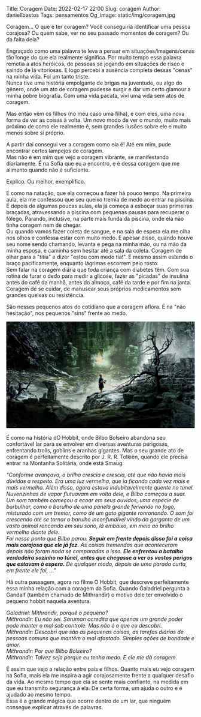 Title: Coragem
Date: 2022-02-17 22:00
Slug: coragem
Author: daniellbastos
Tags: pensamentos
Og_image: static/img/coragem.jpg

Coragem... O que é ter coragem? Você conseguiria identificar uma pessoa corajosa? Ou quem sabe, ver no seu passado momentos de coragem? Ou da falta dela?

Engraçado como uma palavra te leva a pensar em situações/imagens/cenas tão longe do que ela realmente significa. Por muito tempo essa palavra remetia a atos heróicos, de pessoas se jogando em situações de risco e saindo de lá vitoriosas. E logo percebi a ausência completa dessas "cenas" na minha vida. Foi um tanto triste.  
Nunca tive uma história empolgante de brigas na juventude, ou algo do gênero, onde um ato de coragem pudesse surgir e dar um certo glamour a minha pobre biografia. Com uma vida pacata, vivi uma vida sem atos de coragem.

Mas então vêm os filhos (no meu caso uma filha), e com eles, uma nova forma de ver as coisas à volta. Um novo modo de ver o mundo, muito mais próximo de como ele realmente é, sem grandes ilusões sobre ele e muito menos sobre si próprio.

A partir daí consegui ver a coragem como ela é! Até em mim, pude encontrar certos lampejos de coragem.  
Mas não é em mim que vejo a coragem vibrante, se manifestando diariamente. É na Sofia que eu a encontro, e é dessa coragem que me alimento quando não é suficiente.

Explico. Ou melhor, exemplifico.

É como na natação, que ela começou a fazer há pouco tempo. Na primeira aula, ela me confessou que seu queixo tremia de medo ao entrar na piscina. E depois de algumas poucas aulas, ela já começa a esboçar suas primeiras braçadas, atravessando a piscina com pequenas pausas para recuperar o fôlego. Parando, inclusive, na parte mais funda da piscina, onde ela não tinha coragem nem de chegar.  
Ou quando vamos fazer coleta de sangue, e na sala de espera ela me olha nos olhos e confessa estar com muito medo. E apesar disso, quando houve seu nome sendo chamando, levanta e pega na minha mão, ou na mão da minha esposa, e caminha sem hesitar até a sala da coleta. Coragem de olhar para a "titia" e dizer "estou com medo tia!". E mesmo assim estende o braço pacificamente, enquanto lágrimas escorrem pelo rosto.  
Sem falar na coragem diária que toda criança com diabetes têm. Com sua rotina de furar o dedo para medir a glicose, fazer as "picadas" de insulina antes do café da manhã, antes do almoço, café da tarde e por fim na janta. Coragem de se cuidar, de manusear seus próprios medicamentos sem grandes queixas ou resistência.

São nesses pequenos atos do cotidiano que a coragem aflora. É na "não  hesitação", nos pequenos "sins" frente ao medo.

![Montanha Solitária](static/img/coragem-de-frente-a-montanha.jpg)

É como na história dO Hobbit, onde Bilbo Bolseiro abandona seu confortável lar para se envolver em diversas aventuras perigosas, enfrentando trolls, goblins e aranhas gigantes. Mas o seu grande ato de coragem é perfeitamente descrito por J. R. R. Tolkien, quando ele precisa entrar na Montanha Solitária, onde está Smaug.

*"Conforme avançava, o brilho crescia e crescia, até que não havia mais dúvidas a respeito. Era uma luz vermelha, que ia ficando cada vez mais e mais vermelha. Além disso, agora estava indubitavelmente quente no túnel. Nuvenzinhas de vapor flutuavam em volta dele, e Bilbo começou a suar. Um som também começou a ecoar em seus ouvidos, uma espécie de borbulhar, como o barulho de uma panela grande fervendo no fogo, misturado com um tremor, como de um gato gigante ronronando. O som foi crescendo até se tornar o barulho inconfundível vindo da garganta de um vasto animal roncando em seu sono, lá embaixo, em meio ao brilho vermelho diante dele.  
Foi nesse ponto que Bilbo parou. **Seguir em frente depois disso foi a coisa mais corajosa que ele já fez.** As coisas tremendas que aconteceram depois não foram nada se comparadas a isso. **Ele enfrentou a batalha verdadeira sozinho no túnel, antes que chegasse a ver os vastos perigos que estavam à espera.** De qualquer modo, depois de uma parada curta, em frente ele foi, ..."*

Há outra passagem, agora no filme O Hobbit, que descreve perfeitamente essa minha relação com a coragem da Sofia. Quando Galadriel pergunta a Gandalf (também chamado de Mithrandir) o motivo dele ter envolvido o pequeno hobbit naquela aventura.

*Galadriel: Mithrandir, porquê o pequeno?  
Mithrandir: Eu não sei. Saruman acredita que apenas um grande poder pode manter o mal sob controle. Mas não é o que eu descobri.  
Mithrandir: Descobri que são as pequenas coisas, as tarefas diárias de pessoas comuns que mantêm o mal afastado. Simples ações de bondade e amor.  
Mithrandir: Por que Bilbo Bolseiro?  
Mithrandir: Talvez seja porque eu tenha medo. E ele me dá coragem.*

É assim que vejo a relação entre pais e filhos. Quanto mais eu vejo coragem na Sofia, mais ela me inspira a agir corajosamente frente a qualquer desafio da vida. Ao mesmo tempo que ela se sente mais confiante, na medida em que eu transmito segurança à ela. De certa forma, um ajuda o outro e é ajudado ao mesmo tempo.  
Essa é a grande mágica que ocorre dentro de um lar, que ninguém consegue explicar através de palavras.
